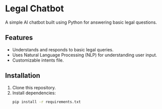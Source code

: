 # Legal Chatbot

A simple AI chatbot built using Python for answering basic legal questions.

## Features
- Understands and responds to basic legal queries.
- Uses Natural Language Processing (NLP) for understanding user input.
- Customizable intents file.

## Installation

1. Clone this repository.
2. Install dependencies:
   ```bash
   pip install -r requirements.txt
